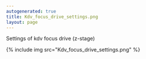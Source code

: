 ```yaml
---
autogenerated: true
title: Kdv_focus_drive_settings.png
layout: page
---
```


Settings of kdv focus drive (z-stage)

{% include img src="Kdv_focus_drive_settings.png" %}

